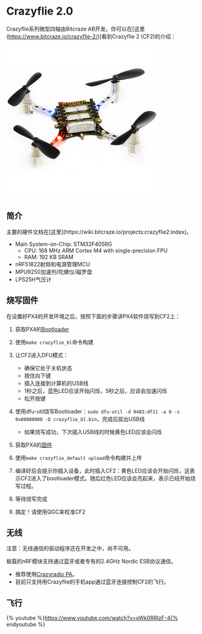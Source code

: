 # Crazyflie 2.0

Crazyflie系列微型四轴由Bitcraze AB开发。你可以在[这里(https://www.bitcraze.io/crazyflie-2/)]看到Crazyflie 2 (CF2)的介绍： 

![](images/hardware/hardware-crazyflie2.png)

## 简介

<aside class="tip">
主要的硬件文档在[这里](https://wiki.bitcraze.io/projects:crazyflie2:index)。
</aside>

  * Main System-on-Chip: STM32F405RG
    * CPU: 168 MHz ARM Cortex M4 with single-precision FPU
    * RAM: 192 KB SRAM
  * nRF51822射频和电源管理MCU
  * MPU9250加速剂/陀螺仪/磁罗盘
  * LPS25H气压计

## 烧写固件

在设置好PX4的开发环境之后，按照下面的步骤讲PX4软件烧写到CF2上：

1. 获取PX4的[Bootloader](https://github.com/PX4/Bootloader)

2. 使用`make crazyflie_bl`命令构建

3. 让CF2进入DFU模式：
	- 确保它处于关机状态
	- 按住向下键
	- 插入连接到计算机的USB线
	- 1秒之后，蓝色LED应该开始闪烁，5秒之后，应该会加速闪烁
	- 松开按键

4. 使用dfu-util烧写Bootloader：`sudo dfu-util -d 0483:df11 -a 0 -s 0x08000000 -D crazyflie_bl.bin`，完成后拔出USB线
	- 如果烧写成功，下次插入USB线的时候黄色LED应该会闪烁

5. 获取PX4的[固件](https://github.com/PX4/Bootloader)

6. 使用`make crazyflie_default upload`命令构建并上传

7. 编译好后会提示你插入设备，此时插入CF2：黄色LED应该会开始闪烁，这表示CF2进入了bootloader模式。随后红色LED应该会亮起来，表示已经开始烧写过程。

8. 等待烧写完成

9. 搞定！请使用QGC来校准CF2

## 无线

注意：无线通信的驱动程序还在开发之中，尚不可用。

板载的nRF模块支持通过蓝牙或者专有的2.4GHz Nordic ESB协议通信。
- 推荐使用[Crazyradio PA](https://www.bitcraze.io/crazyradio-pa/)。
- 目前只支持用Crazyflie的手机app通过蓝牙连接控制CF2的飞行。

## 飞行

{% youtube %}https://www.youtube.com/watch?v=oWk0RRIzF-4{% endyoutube %}
